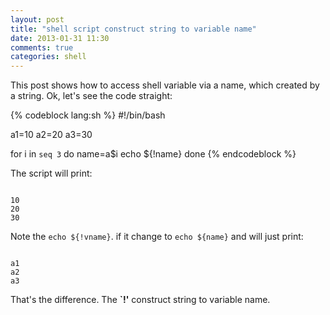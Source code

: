```yaml
---
layout: post
title: "shell script construct string to variable name"
date: 2013-01-31 11:30
comments: true
categories: shell
---
```


This post shows how to access shell variable via a name, which created by a string. Ok, let's see the code straight:

{% codeblock lang:sh %}
#!/bin/bash

a1=10
a2=20
a3=30

for i in `seq 3`
do
        name=a$i
        echo ${!name}
done
{% endcodeblock %}

The script will print:

<code>
10
20
30
</code>

Note the `echo ${!vname}`. if it change to `echo ${name}` and will just print:

<code>
a1
a2
a3
</code>

That's the difference. The **`!'** construct string to variable name.
